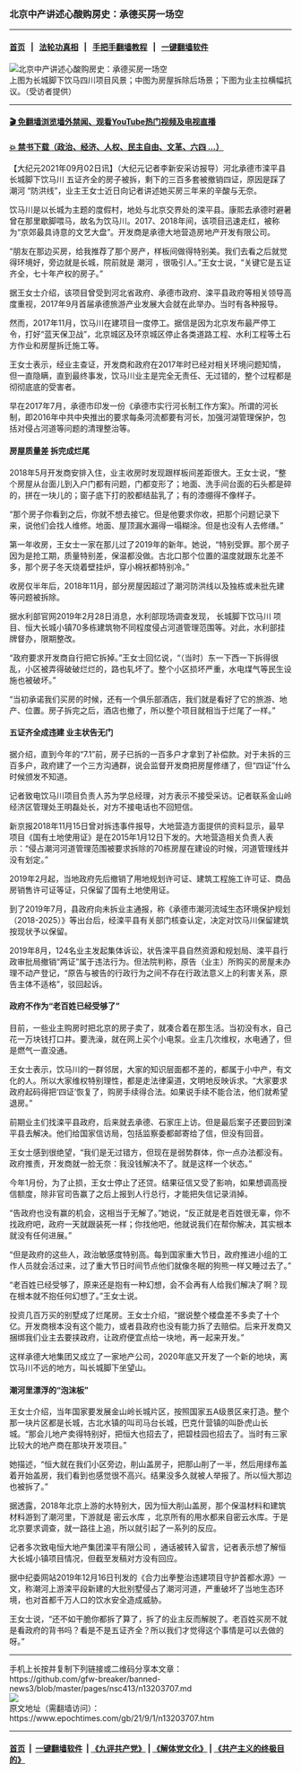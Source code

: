 ### 北京中产讲述心酸购房史：承德买房一场空
------------------------

#### [首页](https://github.com/gfw-breaker/banned-news3/blob/master/README.md) &nbsp;&nbsp;|&nbsp;&nbsp; [法轮功真相](https://github.com/begood0513/basic/blob/master/README.md)  &nbsp;&nbsp;|&nbsp;&nbsp; [手把手翻墙教程](https://github.com/gfw-breaker/guides/wiki)  &nbsp;&nbsp;|&nbsp;&nbsp; [一键翻墙软件](https://github.com/gfw-breaker/nogfw/blob/master/README.md)  



<div><img alt="北京中产讲述心酸购房史：承德买房一场空" class="attachment-djy_600_400 size-djy_600_400 wp-post-image" src="https://i.epochtimes.com/assets/uploads/2021/09/id13207272-ymc2FotoJet-600x400.jpg"/>
<div class="caption">
 上图为长城脚下饮马四川项目风景；中图为房屋拆除后场景；下图为业主拉横幅抗议。（受访者提供）
</div></div><hr/>

#### [ 🎬  免翻墙浏览墙外禁闻、观看YouTube热门视频及电视直播](https://github.com/gfw-breaker/HelloWorld)

#### [ 💥  禁书下载（政治、经济、人权、民主自由、文革、六四 ...）](https://github.com/gfw-breaker/books/blob/master/README.md)

<div><p>
 【大纪元2021年09月02日讯】（大纪元记者李新安采访报导）河北承德市滦平县
 <ok href="https://www.epochtimes.com/gb/tag/%E9%95%BF%E5%9F%8E%E8%84%9A%E4%B8%8B%E9%A5%AE%E9%A9%AC%E5%B7%9D.html">
  长城脚下饮马川
 </ok>
 五证齐全的房子被拆，剩下的三百多套被撤销四证，原因是踩了
 <ok href="https://www.epochtimes.com/gb/tag/%E6%BD%AE%E6%B2%B3.html">
  潮河
 </ok>
 “防洪线”，业主王女士近日向记者讲述她买房三年来的辛酸与无奈。
</p>
<p>
 饮马川是以长城为主题的度假村，地处与北京交界处的滦平县。康熙去承德时避暑曾在那里歇脚喂马，故名为饮马川。2017、2018年间，该项目迅速走红，被称为“京郊最具诗意的文艺大盘”。开发商是承德大地营造房地产开发有限公司。
</p>
<p>
 “朋友在那边买房，给我推荐了那个房产，样板间做得特别美。我们去看之后就觉得环境好，旁边就是长城，院前就是
 <ok href="https://www.epochtimes.com/gb/tag/%E6%BD%AE%E6%B2%B3.html">
  潮河
 </ok>
 ，很吸引人。”王女士说，“关键它是五证齐全，七十年产权的房子。”
</p>
<p>
 据王女士介绍，该项目曾受到河北省政府、承德市政府、滦平县政府等相关领导高度重视，2017年9月首届承德旅游产业发展大会就在此举办。当时有各种报导。
</p>
<p>
 然而，2017年11月，饮马川在建项目一度停工。据信是因为北京发布最严停工令，打好“蓝天保卫战”，北京城区及环京城区停止各类道路工程、水利工程等土石方作业和房屋拆迁施工等。
</p>
<p>
 王女士表示，经业主查证，开发商和政府在2017年时已经对相关环境问题知情，但一直隐瞒，直到最终事发，饮马川业主是完全无责任、无过错的，整个过程都是彻彻底底的受害者。
</p>
<p>
 早在2017年7月，承德市印发一份《承德市实行河长制工作方案》。所谓的河长制，即2016年中共中央推出的要求每条河流都要有河长，加强河湖管理保护，包括对侵占河道等问题的清理整治等。
</p>
<h4>
 房屋质量差 拆完成烂尾
</h4>
<p>
 2018年5月开发商安排入住，业主收房时发现跟样板间差距很大。王女士说，“整个房屋从台面儿到入户门都有问题，门都变形了；地面、洗手间台面的石头都是碎的，拼在一块儿的；窗子底下打的胶都结盐乳了；有的漆绷得不像样子。
</p>
<p>
 “那个房子你看到之后，你就不想去接它。但是他要求你收，把那个问题记录下来，说他们会找人维修。地面、屋顶漏水漏得一塌糊涂。但是也没有人去修缮。”
</p>
<p>
 第一年收房，王女士一家在那儿过了2019年的新年。她说，“特别受罪。那个房子因为是抢工期，质量特别差，保温都没做。古北口那个位置的温度就跟东北差不多，那个房子冬天烧着壁挂炉，穿小棉袄都特别冷。”
</p>
<p>
 收房仅半年后，2018年11月，部分房屋因超过了潮河防洪线以及独栋或未批先建等问题被拆除。
</p>
<p>
 据水利部官网2019年2月28日消息，水利部现场调查发现，
 <ok href="https://www.epochtimes.com/gb/tag/%E9%95%BF%E5%9F%8E%E8%84%9A%E4%B8%8B%E9%A5%AE%E9%A9%AC%E5%B7%9D.html">
  长城脚下饮马川
 </ok>
 项目、恒大长城小镇70多栋建筑物不同程度侵占河道管理范围等。对此，水利部挂牌督办，限期整改。
</p>
<p>
 “政府要求开发商自行把它拆掉。”王女士回忆说，“（当时）东一下西一下拆得很乱，小区被弄得破破烂烂的，路也轧坏了。整个小区损坏严重，水电煤气等民生设施也被破坏。”
</p>
<p>
 “当初承诺我们买房的时候，还有一个俱乐部酒店，我们就是看好了它的旅游、地产、位置。房子拆完之后，酒店也撤了，所以整个项目就相当于烂尾了一样。”
</p>
<h4>
 五证齐全成违建 业主状告无门
</h4>
<p>
 据介绍，直到今年的“7.1”前，房子已拆的一百多户才拿到了补偿款。对于未拆的三百多户，政府建了一个三方沟通群，说会监督开发商把房屋修缮了，但“四证”什么时候颁发不知道。
</p>
<p>
 记者致电饮马川项目负责人苏为学总经理，对方表示不接受采访。记者联系金山岭经济区管理处王明磊处长，对方不接电话也不回短信。
</p>
<p>
 新京报2018年11月15日曾对拆违事件报导，大地营造方面提供的资料显示，最早项目《国有土地使用证》是在2015年1月12日下发的。大地营造相关负责人表示：“侵占潮河河道管理范围被要求拆除的70栋房屋在建设的时候，河道管理线并没有划定。”
</p>
<p>
 2019年2月起，当地政府先后撤销了用地规划许可证、建筑工程施工许可证、商品房销售许可证等证，只保留了国有土地使用证。
</p>
<p>
 到了2019年7月，县政府向未拆业主通报，称《承德市潮河流域生态环境保护规划（2018-2025）》等出台后，经滦平县有关部门核查认定，决定对饮马川保留建筑按现状予以保留。
</p>
<p>
 2019年8月，124名业主发起集体诉讼，状告滦平县自然资源和规划局、滦平县行政审批局撤销“两证”属于违法行为。但法院判称，原告（业主）所购买的房屋未办理不动产登记，“原告与被告的行政行为之间不存在行政法意义上的利害关系，原告主体不适格”，驳回起诉。
</p>
<h4>
 政府不作为“老百姓已经受够了”
</h4>
<p>
 目前，一些业主购房时把北京的房子卖了，就凑合着在那生活。当初没有水，自己花一万块钱打口井。要洗澡，就在网上买个小电泵。业主几次维权，水电通了，但是燃气一直没通。
</p>
<p>
 王女士表示，饮马川的一群邻居，大家的知识层面都不差的，都属于小中产，有文化的人。所以大家维权特别理性，都是走法律渠道，文明地反映诉求。“大家要求政府起码得把‘四证’恢复了，购房手续得合法。如果说手续不能合法，他们就希望退房。”
</p>
<p>
 前期业主们找滦平县政府，后来就去承德、石家庄上访。但是最后案子还要回到滦平县去解决。他们给国家信访局，包括监察委都邮寄给了信，但没有回音。
</p>
<p>
 王女士感到很绝望，“我们是无过错方，但现在是弱势群体，你一点办法都没有。政府推责，开发商就一脸无奈：我没钱解决不了。就是这样一个状态。”
</p>
<p>
 今年1月份，为了止损，王女士停止了还贷。结果征信又受了影响，如果想调高授信额度，除非官司告赢了之后上报到人行总行，才能把失信记录消掉。
</p>
<p>
 “告政府也没有赢的机会，这相当于无解了。”她说，“反正就是老百姓很无辜，你不找政府吧，政府一天就跟装死一样；你找他吧，他就说我们在帮你解决，其实根本就没有任何进展。”
</p>
<p>
 “但是政府的这些人，政治敏感度特别高。每到国家重大节日，政府推进小组的工作人员就会活过来，过了重大节日时间节点他们就像冬眠的狗熊一样又睡过去了。”
</p>
<p>
 “老百姓已经受够了，原来还是抱有一种幻想，会不会再有人给我们解决了啊？现在根本就不抱任何幻想了。”王女士说。
</p>
<p>
 投资几百万买的别墅成了烂尾房。王女士介绍，“据说整个楼盘差不多卖了十个亿。开发商根本没有这个能力，或者县政府也没有能力拆了去赔偿。后来开发商又捆绑我们业主去要挟政府，让政府便宜点给一块地，再一起来开发。”
</p>
<p>
 这样承德大地集团又成立了一家地产公司，2020年底又开发了一个新的地块，离饮马川不远的地方，叫长城脚下坐望山。
</p>
<h4>
 潮河里漂浮的“泡沫板”
</h4>
<p>
 王女士介绍，当年国家要发展金山岭长城片区，按照国家五A级景区来打造。整个那一块片区都是长城，古北水镇的叫司马台长城，巴克什营镇的叫卧虎山长城。“那会儿地产卖得特别好，把恒大也招去了，把碧桂园也招去了。当时有三家比较大的地产商在那块开发项目。”
</p>
<p>
 她描述，“恒大就在我们小区旁边，削山盖房子，把那山削了一半，然后用绿布盖着开始盖房，我们看到也感觉很不高兴。结果没多久就被人举报了。所以恒大那边也被拆了。”
</p>
<p>
 据透露，2018年北京上游的水特别大，因为恒大削山盖房，那个保温材料和建筑材料游到了潮河里，下游就是
 <ok href="https://www.epochtimes.com/gb/tag/%E5%AF%86%E4%BA%91%E6%B0%B4%E5%BA%93.html">
  密云水库
 </ok>
 ，北京所有的用水都来自密云水库。于是北京要求调查，就一路往上追，所以就引起了一系列的反应。
</p>
<p>
 记者多次致电恒大地产集团滦平有限公司 ，通话被转入留言，记者表示想了解恒大长城小镇项目情况，但截至发稿对方没有回应。
</p>
<p>
 据中纪委网站2019年12月16日刊发的《合力出拳整治违建项目守护首都水源》一文，称潮河上游滦平段新建的大批别墅侵占了潮河河道，严重破坏了当地生态环境，也对首都千万人口的饮水安全造成威胁。
</p>
<p>
 王女士说，“还不如干脆你都拆了算了，拆了的业主反而解脱了。老百姓买房不就是看政府的背书吗？看是不是五证齐全？所以我们才觉得这个事情是可以去做的呀。”
</p>
</div>
<hr/>
手机上长按并复制下列链接或二维码分享本文章：<br/>
https://github.com/gfw-breaker/banned-news3/blob/master/pages/nsc413/n13203707.md <br/>
<a href='https://github.com/gfw-breaker/banned-news3/blob/master/pages/nsc413/n13203707.md'><img src='https://github.com/gfw-breaker/banned-news3/blob/master/pages/nsc413/n13203707.md.png'/></a> <br/>
原文地址（需翻墙访问）：https://www.epochtimes.com/gb/21/9/1/n13203707.htm


------------------------
#### [首页](https://github.com/gfw-breaker/banned-news3/blob/master/README.md) &nbsp;|&nbsp; [一键翻墙软件](https://github.com/gfw-breaker/nogfw/blob/master/README.md) &nbsp;| [《九评共产党》](https://github.com/gfw-breaker/9ping.md/blob/master/README.md#九评之一评共产党是什么) | [《解体党文化》](https://github.com/gfw-breaker/jtdwh.md/blob/master/README.md) | [《共产主义的终极目的》](https://github.com/gfw-breaker/gczydzjmd.md/blob/master/README.md)


<img src='http://gfw-breaker.win/banned-news3/pages/nsc413/n13203707.md' width='0px' height='0px'/>